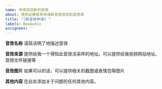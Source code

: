 ```yaml
---
name: 申请添加新的音效
about: 使用此模板来申请新音效添加到音效库
title: "[新音效申请] "
labels: NewAudio
assignees: ''
---
```


**音效名称**
请简洁明了地描述音效

**音效来源**
提供给我一个得知此音效活采样的地址。可以提供给我视频网站地址、音频文件链接等

**音效图片**
如果可以的话，可以提供相关的截图或表情包等图片

**其他内容**
在此处添加关于问题的任何其他内容。
